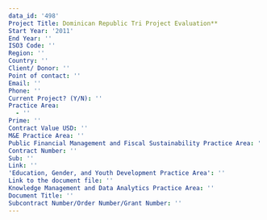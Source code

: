 ```yaml
---
data_id: '498'
Project Title: Dominican Republic Tri Project Evaluation**
Start Year: '2011'
End Year: ''
ISO3 Code: ''
Region: ''
Country: ''
Client/ Donor: ''
Point of contact: ''
Email: ''
Phone: ''
Current Project? (Y/N): ''
Practice Area:
  - ''
Prime: ''
Contract Value USD: ''
M&E Practice Area: ''
Public Financial Management and Fiscal Sustainability Practice Area: ''
Contract Number: ''
Sub: ''
Link: ''
'Education, Gender, and Youth Development Practice Area': ''
Link to the document file: ''
Knowledge Management and Data Analytics Practice Area: ''
Document Title: ''
Subcontract Number/Order Number/Grant Number: ''
---
```

